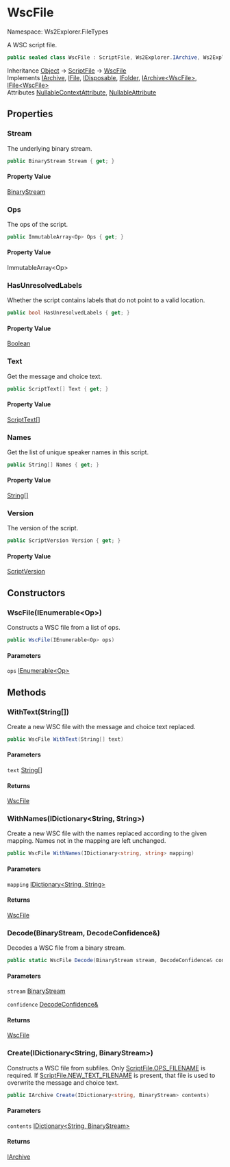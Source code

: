 # WscFile

Namespace: Ws2Explorer.FileTypes

A WSC script file.

```csharp
public sealed class WscFile : ScriptFile, Ws2Explorer.IArchive, Ws2Explorer.IFile, System.IDisposable, Ws2Explorer.IFolder, Ws2Explorer.IArchive`1[[Ws2Explorer.FileTypes.WscFile, Ws2Explorer, Version=1.0.0.0, Culture=neutral, PublicKeyToken=null]], Ws2Explorer.IFile`1[[Ws2Explorer.FileTypes.WscFile, Ws2Explorer, Version=1.0.0.0, Culture=neutral, PublicKeyToken=null]]
```

Inheritance [Object](https://docs.microsoft.com/en-us/dotnet/api/system.object) → [ScriptFile](./ws2explorer.filetypes.scriptfile.md) → [WscFile](./ws2explorer.filetypes.wscfile.md)<br>
Implements [IArchive](./ws2explorer.iarchive.md), [IFile](./ws2explorer.ifile.md), [IDisposable](https://docs.microsoft.com/en-us/dotnet/api/system.idisposable), [IFolder](./ws2explorer.ifolder.md), [IArchive&lt;WscFile&gt;](./ws2explorer.iarchive-1.md), [IFile&lt;WscFile&gt;](./ws2explorer.ifile-1.md)<br>
Attributes [NullableContextAttribute](https://docs.microsoft.com/en-us/dotnet/api/system.runtime.compilerservices.nullablecontextattribute), [NullableAttribute](https://docs.microsoft.com/en-us/dotnet/api/system.runtime.compilerservices.nullableattribute)

## Properties

### **Stream**

The underlying binary stream.

```csharp
public BinaryStream Stream { get; }
```

#### Property Value

[BinaryStream](./ws2explorer.binarystream.md)<br>

### **Ops**

The ops of the script.

```csharp
public ImmutableArray<Op> Ops { get; }
```

#### Property Value

ImmutableArray&lt;Op&gt;<br>

### **HasUnresolvedLabels**

Whether the script contains labels that do not point to a valid location.

```csharp
public bool HasUnresolvedLabels { get; }
```

#### Property Value

[Boolean](https://docs.microsoft.com/en-us/dotnet/api/system.boolean)<br>

### **Text**

Get the message and choice text.

```csharp
public ScriptText[] Text { get; }
```

#### Property Value

[ScriptText[]](./ws2explorer.filetypes.scripttext.md)<br>

### **Names**

Get the list of unique speaker names in this script.

```csharp
public String[] Names { get; }
```

#### Property Value

[String[]](https://docs.microsoft.com/en-us/dotnet/api/system.string)<br>

### **Version**

The version of the script.

```csharp
public ScriptVersion Version { get; }
```

#### Property Value

[ScriptVersion](./ws2explorer.compiler.scriptversion.md)<br>

## Constructors

### **WscFile(IEnumerable&lt;Op&gt;)**

Constructs a WSC file from a list of ops.

```csharp
public WscFile(IEnumerable<Op> ops)
```

#### Parameters

`ops` [IEnumerable&lt;Op&gt;](https://docs.microsoft.com/en-us/dotnet/api/system.collections.generic.ienumerable-1)<br>

## Methods

### **WithText(String[])**

Create a new WSC file with the message and choice text replaced.

```csharp
public WscFile WithText(String[] text)
```

#### Parameters

`text` [String[]](https://docs.microsoft.com/en-us/dotnet/api/system.string)<br>

#### Returns

[WscFile](./ws2explorer.filetypes.wscfile.md)<br>

### **WithNames(IDictionary&lt;String, String&gt;)**

Create a new WSC file with the names replaced according to the given mapping.
 Names not in the mapping are left unchanged.

```csharp
public WscFile WithNames(IDictionary<string, string> mapping)
```

#### Parameters

`mapping` [IDictionary&lt;String, String&gt;](https://docs.microsoft.com/en-us/dotnet/api/system.collections.generic.idictionary-2)<br>

#### Returns

[WscFile](./ws2explorer.filetypes.wscfile.md)<br>

### **Decode(BinaryStream, DecodeConfidence&)**

Decodes a WSC file from a binary stream.

```csharp
public static WscFile Decode(BinaryStream stream, DecodeConfidence& confidence)
```

#### Parameters

`stream` [BinaryStream](./ws2explorer.binarystream.md)<br>

`confidence` [DecodeConfidence&](./ws2explorer.decodeconfidence&.md)<br>

#### Returns

[WscFile](./ws2explorer.filetypes.wscfile.md)<br>

### **Create(IDictionary&lt;String, BinaryStream&gt;)**

Constructs a WSC file from subfiles.
 Only [ScriptFile.OPS_FILENAME](./ws2explorer.filetypes.scriptfile.md#ops_filename) is required.
 If [ScriptFile.NEW_TEXT_FILENAME](./ws2explorer.filetypes.scriptfile.md#new_text_filename) is present,
 that file is used to overwrite the message and choice text.

```csharp
public IArchive Create(IDictionary<string, BinaryStream> contents)
```

#### Parameters

`contents` [IDictionary&lt;String, BinaryStream&gt;](https://docs.microsoft.com/en-us/dotnet/api/system.collections.generic.idictionary-2)<br>

#### Returns

[IArchive](./ws2explorer.iarchive.md)<br>
